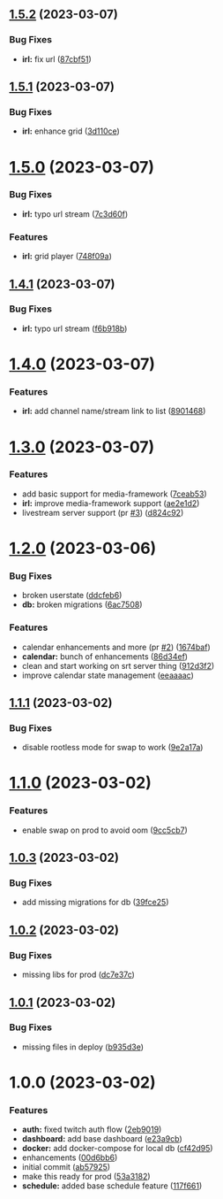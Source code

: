 ## [1.5.2](https://github.com/alex73630/piquetdestream-webapp/compare/v1.5.1...v1.5.2) (2023-03-07)


### Bug Fixes

* **irl:** fix url ([87cbf51](https://github.com/alex73630/piquetdestream-webapp/commit/87cbf512faa503bb41d466b1466b574d00644098))

## [1.5.1](https://github.com/alex73630/piquetdestream-webapp/compare/v1.5.0...v1.5.1) (2023-03-07)


### Bug Fixes

* **irl:** enhance grid ([3d110ce](https://github.com/alex73630/piquetdestream-webapp/commit/3d110ce263fe6b2e613507950ae09b97591c6d53))

# [1.5.0](https://github.com/alex73630/piquetdestream-webapp/compare/v1.4.1...v1.5.0) (2023-03-07)


### Bug Fixes

* **irl:** typo url stream ([7c3d60f](https://github.com/alex73630/piquetdestream-webapp/commit/7c3d60f592bea308d57cf0574172378cf22cca59))


### Features

* **irl:** grid player ([748f09a](https://github.com/alex73630/piquetdestream-webapp/commit/748f09aa93580f0824fddf14cfbde760001b10ae))

## [1.4.1](https://github.com/alex73630/piquetdestream-webapp/compare/v1.4.0...v1.4.1) (2023-03-07)


### Bug Fixes

* **irl:** typo url stream ([f6b918b](https://github.com/alex73630/piquetdestream-webapp/commit/f6b918b5b1dfd53986f390dc7ec1cc413e4f8f16))

# [1.4.0](https://github.com/alex73630/piquetdestream-webapp/compare/v1.3.0...v1.4.0) (2023-03-07)


### Features

* **irl:** add channel name/stream link to list ([8901468](https://github.com/alex73630/piquetdestream-webapp/commit/8901468df9d62aaf72f95a0529eba22ddf5e246d))

# [1.3.0](https://github.com/alex73630/piquetdestream-webapp/compare/v1.2.0...v1.3.0) (2023-03-07)


### Features

* add basic support for media-framework ([7ceab53](https://github.com/alex73630/piquetdestream-webapp/commit/7ceab53afc80a3949c99b009cc31a65e4a2dc4bf))
* **irl:** improve media-framework support ([ae2e1d2](https://github.com/alex73630/piquetdestream-webapp/commit/ae2e1d277e35669f1cb9f58d30059051661db9c9))
* livestream server support (pr [#3](https://github.com/alex73630/piquetdestream-webapp/issues/3)) ([d824c92](https://github.com/alex73630/piquetdestream-webapp/commit/d824c921db367b26084c9892e4852423fc1cfc07))

# [1.2.0](https://github.com/alex73630/piquetdestream-webapp/compare/v1.1.1...v1.2.0) (2023-03-06)


### Bug Fixes

* broken userstate ([ddcfeb6](https://github.com/alex73630/piquetdestream-webapp/commit/ddcfeb696bf508762493f32a7aa321ccac701f51))
* **db:** broken migrations ([6ac7508](https://github.com/alex73630/piquetdestream-webapp/commit/6ac75088618fd4f09757cfc310c2edab969d9a26))


### Features

* calendar enhancements and more (pr [#2](https://github.com/alex73630/piquetdestream-webapp/issues/2)) ([1674baf](https://github.com/alex73630/piquetdestream-webapp/commit/1674bafba3a6b04127374361de692a01c14360ae))
* **calendar:** bunch of enhancements ([86d34ef](https://github.com/alex73630/piquetdestream-webapp/commit/86d34ef77c9994f85d74c491a4b9b0943a30c09b))
* clean and start working on srt server thing ([912d3f2](https://github.com/alex73630/piquetdestream-webapp/commit/912d3f219240c8ee1263496eaa003851fc4bf460))
* improve calendar state management ([eeaaaac](https://github.com/alex73630/piquetdestream-webapp/commit/eeaaaac6377b8f423cf111aaa50ca4224bc5943d))

## [1.1.1](https://github.com/alex73630/piquetdestream-webapp/compare/v1.1.0...v1.1.1) (2023-03-02)


### Bug Fixes

* disable rootless mode for swap to work ([9e2a17a](https://github.com/alex73630/piquetdestream-webapp/commit/9e2a17ab29d5e47f12cf27b6ac8517f12c7af00a))

# [1.1.0](https://github.com/alex73630/piquetdestream-webapp/compare/v1.0.3...v1.1.0) (2023-03-02)


### Features

* enable swap on prod to avoid oom ([9cc5cb7](https://github.com/alex73630/piquetdestream-webapp/commit/9cc5cb7476f090519a19af98220a74bcde635e7d))

## [1.0.3](https://github.com/alex73630/piquetdestream-webapp/compare/v1.0.2...v1.0.3) (2023-03-02)


### Bug Fixes

* add missing migrations for db ([39fce25](https://github.com/alex73630/piquetdestream-webapp/commit/39fce25f68f9937f61e065426c8b3124a707d9f6))

## [1.0.2](https://github.com/alex73630/piquetdestream-webapp/compare/v1.0.1...v1.0.2) (2023-03-02)


### Bug Fixes

* missing libs for prod ([dc7e37c](https://github.com/alex73630/piquetdestream-webapp/commit/dc7e37c7ce053ec5f3d9830fb31aa81620e52e8b))

## [1.0.1](https://github.com/alex73630/piquetdestream-webapp/compare/v1.0.0...v1.0.1) (2023-03-02)


### Bug Fixes

* missing files in deploy ([b935d3e](https://github.com/alex73630/piquetdestream-webapp/commit/b935d3e44fde8a0d29ab1c8f42ed4e87a10a4dcc))

# 1.0.0 (2023-03-02)


### Features

* **auth:** fixed twitch auth flow ([2eb9019](https://github.com/alex73630/piquetdestream-webapp/commit/2eb9019fd7ef784e9d3fe64f206754125a583c7c))
* **dashboard:** add base dashboard ([e23a9cb](https://github.com/alex73630/piquetdestream-webapp/commit/e23a9cb98bbc60d80a4549938de0ea5c9e5726a2))
* **docker:** add docker-compose for local db ([cf42d95](https://github.com/alex73630/piquetdestream-webapp/commit/cf42d955d285482bd93def6b0d6f7c8e3bf2568b))
* enhancements ([00d6bb6](https://github.com/alex73630/piquetdestream-webapp/commit/00d6bb6d75259fc346573280e63d766b23ffffbb))
* initial commit ([ab57925](https://github.com/alex73630/piquetdestream-webapp/commit/ab579250a879492fd58b9f2c10bbb96bfbdcf41c))
* make this ready for prod ([53a3182](https://github.com/alex73630/piquetdestream-webapp/commit/53a3182c7dc2115b81c67141ea606f5a520f34db))
* **schedule:** added base schedule feature ([117f661](https://github.com/alex73630/piquetdestream-webapp/commit/117f661de5ea070ebc2f14555661fd4eed284f30))
